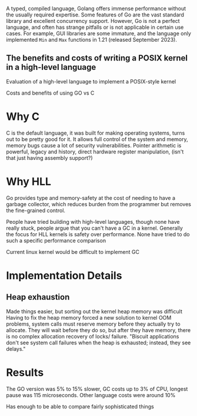
A typed, compiled language, Golang offers immense performance without the usually required expertise. Some features of Go are the vast standard library and excellent concurrency support. However, Go is not a perfect language, and often has strange pitfalls or is not applicable in certain use cases. For example, GUI libraries are some immature, and the language only implemented `Min` and `Max` functions in 1.21 (released September 2023).

## The benefits and costs of writing a POSIX kernel in a high-level language

Evaluation of a high-level language to implement a POSIX-style kernel

Costs and benefits of using GO vs C 





# Why C

C is the default language, it was built for making operating systems, turns out to be pretty good
for it. It allows full control of the system and memory, memory bugs cause a lot of security
vulnerabilities. Pointer arithmetic is powerful, legacy and history, direct hardware register
manipulation, (isn't that just having assembly support?)

# Why HLL

Go provides type and memory-safety at the cost of needing to have a garbage collector, which reduces
burden from the programmer but removes the fine-grained control.

People have tried building with high-level languages, though none have really stuck, people argue
that you can't have a GC in a kernel. Generally the focus for HLL kernels is safety over
performance. None have tried to do such a specific performance comparison

Current linux kernel would be difficult to implement GC

# Implementation Details

## Heap exhaustion

Made things easier, but sorting out the kernel heap memory was difficult
Having to fix the heap memory forced a new solution to kernel OOM problems, system calls must
reserve memory before they actually try to allocate. They will wait before they do so, but after
they have memory, there is no complex allocation recovery of locks/ failure. "Biscuit applications
don't see system call failures when the heap is exhausted; instead, they see delays."

# Results
The GO version was 5% to 15% slower, GC costs up to 3% of CPU, longest pause was 115 microseconds.
Other language costs were around 10%

Has enough to be able to compare fairly sophisticated things

